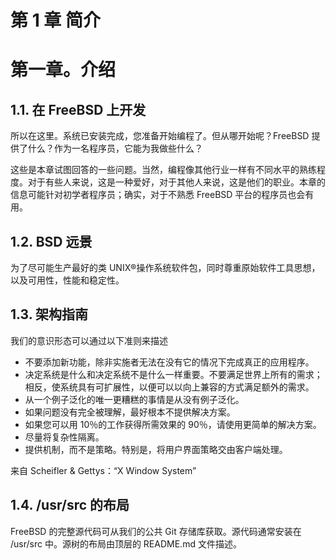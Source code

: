 # 第 1 章 简介

# 第一章。介绍

## 1.1. 在 FreeBSD 上开发

所以在这里。系统已安装完成，您准备开始编程了。但从哪开始呢？FreeBSD 提供了什么？作为一名程序员，它能为我做些什么？

这些是本章试图回答的一些问题。当然，编程像其他行业一样有不同水平的熟练程度。对于有些人来说，这是一种爱好，对于其他人来说，这是他们的职业。本章的信息可能针对初学者程序员；确实，对于不熟悉 FreeBSD 平台的程序员也会有用。

## 1.2. BSD 远景

为了尽可能生产最好的类 UNIX®操作系统软件包，同时尊重原始软件工具思想，以及可用性，性能和稳定性。

## 1.3. 架构指南

我们的意识形态可以通过以下准则来描述

* 不要添加新功能，除非实施者无法在没有它的情况下完成真正的应用程序。
* 决定系统是什么和决定系统不是什么一样重要。不要满足世界上所有的需求；相反，使系统具有可扩展性，以便可以以向上兼容的方式满足额外的需求。
* 从一个例子泛化的唯一更糟糕的事情是从没有例子泛化。
* 如果问题没有完全被理解，最好根本不提供解决方案。
* 如果您可以用 10％的工作获得所需效果的 90％，请使用更简单的解决方案。
* 尽量将复杂性隔离。
* 提供机制，而不是策略。特别是，将用户界面策略交由客户端处理。

来自 Scheifler & Gettys：“X Window System”

## 1.4. /usr/src 的布局

FreeBSD 的完整源代码可从我们的公共 Git 存储库获取。源代码通常安装在 /usr/src 中。源树的布局由顶层的 README.md 文件描述。

